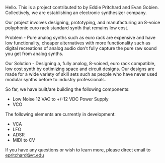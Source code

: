Hello.
This is a project contributed to by Eddie Pritchard and Evan Gobien. Collectively, we are establishing an electronic synthesizer company.

Our project involves designing, prototyping, and manufacturing an 8-voice polyphonic euro rack standard synth that remains low cost.

Problem - Pure analog synths such as euro rack are expensive and have low functionality, cheaper alternatives with more functionality such as digital recreations of analog audio don't fully capture the pure raw sound you get from analog synths.

Our Solution - Designing a, fully analog, 8-voiced, euro rack compatible, low cost synth by optimizing space and circuit designs. Our designs are made for a wide variety of skill sets such as people who have never used modular synths before to industry professionals.

So far, we have built/are building the following components:

  - Low Noise 12 VAC to +/-12 VDC Power Supply
  - VCO


The following elements are currently in development:

  - VCA
  - LFO
  - ADSR
  - MIDI to CV 

If you have any questions or wish to learn more, please direct email to epritchard@vt.edu
